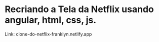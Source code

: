 # Recriando a Tela da Netflix usando angular, html, css, js.
Link: clone-do-netflix-franklyn.netlify.app

